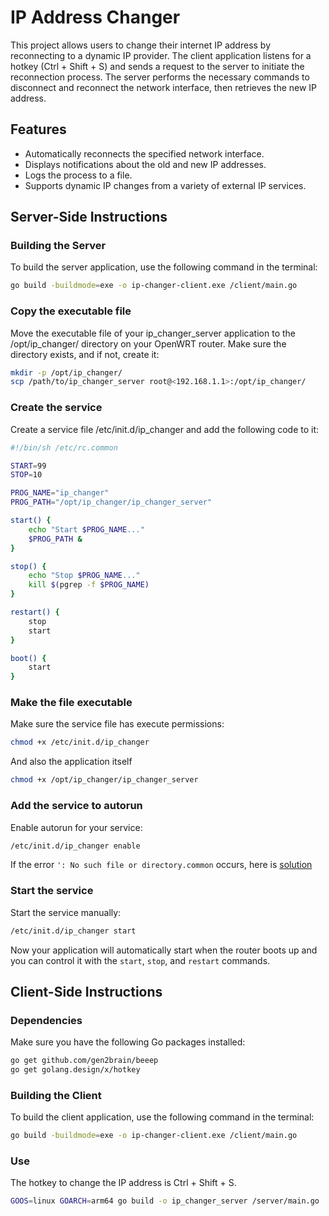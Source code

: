 # IP Address Changer

This project allows users to change their internet IP address by reconnecting to a dynamic IP provider. The client application listens for a hotkey (Ctrl + Shift + S) and sends a request to the server to initiate the reconnection process. The server performs the necessary commands to disconnect and reconnect the network interface, then retrieves the new IP address.

## Features

- Automatically reconnects the specified network interface.
- Displays notifications about the old and new IP addresses.
- Logs the process to a file.
- Supports dynamic IP changes from a variety of external IP services.

## Server-Side Instructions

### Building the Server
To build the server application, use the following command in the terminal:
```bash
go build -buildmode=exe -o ip-changer-client.exe /client/main.go 
```

### Copy the executable file
Move the executable file of your ip_changer_server application to the /opt/ip_changer/ directory on your OpenWRT router. Make sure the directory exists, and if not, create it:
```bash
mkdir -p /opt/ip_changer/
scp /path/to/ip_changer_server root@<192.168.1.1>:/opt/ip_changer/

```

### Create the service
Create a service file /etc/init.d/ip_changer and add the following code to it:

```sh
#!/bin/sh /etc/rc.common

START=99  
STOP=10   

PROG_NAME="ip_changer"
PROG_PATH="/opt/ip_changer/ip_changer_server" 

start() {
    echo "Start $PROG_NAME..."
    $PROG_PATH &
}

stop() {
    echo "Stop $PROG_NAME..."
    kill $(pgrep -f $PROG_NAME)
}

restart() {
    stop
    start
}

boot() {
    start
}
```
### Make the file executable
Make sure the service file has execute permissions:
```bash
chmod +x /etc/init.d/ip_changer
```
And also the application itself
```bash
chmod +x /opt/ip_changer/ip_changer_server
```
### Add the service to autorun
Enable autorun for your service:

```bash
/etc/init.d/ip_changer enable
```

If the error `': No such file or directory.common` occurs, here is [solution](https://stackoverflow.com/questions/73799370/no-such-file-or-directory-common)
### Start the service
Start the service manually:

```bash
/etc/init.d/ip_changer start
```
Now your application will automatically start when the router boots up and you can control it with the `start`, `stop`, and `restart` commands.

## Client-Side Instructions

### Dependencies

Make sure you have the following Go packages installed:

```bash
go get github.com/gen2brain/beeep
go get golang.design/x/hotkey
```

### Building the Client
To build the client application, use the following command in the terminal:
```bash
go build -buildmode=exe -o ip-changer-client.exe /client/main.go 
```

### Use 
The hotkey to change the IP address is Ctrl + Shift + S.
```bash
GOOS=linux GOARCH=arm64 go build -o ip_changer_server /server/main.go
```


